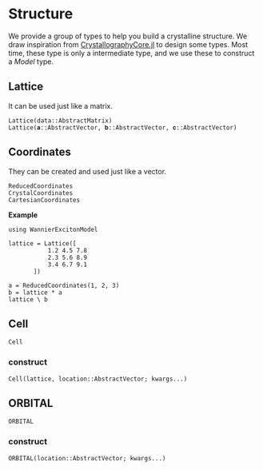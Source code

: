 # Structure

We provide a group of types to help you build a crystalline structure.
We draw inspiration from [CrystallographyCore.jl](https://github.com/MineralsCloud/CrystallographyCore.jl) to design some types.
Most time, these type is only a intermediate type, and we use these to construct a *Model* type.

## Lattice

It can be used just like a matrix.

```@docs
Lattice(data::AbstractMatrix)
Lattice(𝐚::AbstractVector, 𝐛::AbstractVector, 𝐜::AbstractVector)
```

## Coordinates

They can be created and used just like a vector.

```@docs
ReducedCoordinates
CrystalCoordinates
CartesianCoordinates
```

**Example**

```@repl
using WannierExcitonModel

lattice = Lattice([
		   1.2 4.5 7.8
		   2.3 5.6 8.9
		   3.4 6.7 9.1
	   ])

a = ReducedCoordinates(1, 2, 3)
b = lattice * a
lattice \ b
```

## Cell

```@docs
Cell
```

### construct

```@docs
Cell(lattice, location::AbstractVector; kwargs...)
```

## ORBITAL

```@docs
ORBITAL
```

### construct

```@docs
ORBITAL(location::AbstractVector; kwargs...)
```
